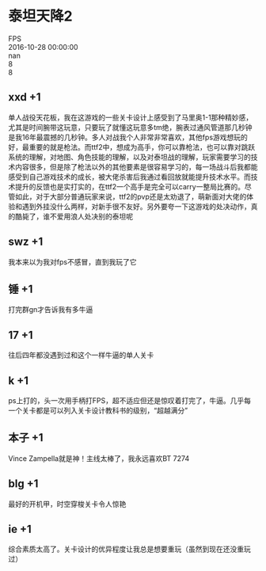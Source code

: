 



# 泰坦天降2
  
FPS  
2016-10-28 00:00:00  
nan  
8  
8
## xxd +1


单人战役天花板，我在这游戏的一些关卡设计上感受到了马里奥1-1那种精妙感，尤其是时间腕带这玩意，只要玩了就懂这玩意多tm绝，腕表过通风管道那几秒钟是我16年最震撼的几秒钟。多人对战我个人非常非常喜欢，其他fps游戏想玩的好，最重要的就是枪法。而ttf2中，想成为高手，你可以靠枪法，也可以靠对跳跃系统的理解，对地图、角色技能的理解，以及对泰坦战的理解，玩家需要学习的技术内容很多，但是除了枪法以外的其他要素是很容易学习的，每一场战斗后我都能感受到自己游戏技术的成长，被大佬杀害后我通过看回放就能提升技术水平。而技术提升的反馈也是实打实的，在ttf2一个高手是完全可以carry一整局比赛的。尽管如此，对于大部分普通玩家来说，ttf2的pvp还是太劝退了，萌新面对大佬的体验和遇到外挂没什么两样，对新手很不友好。另外要夸一下这游戏的处决动作，真的酷毙了，谁不爱用浪人处决别的泰坦呢
## swz +1


我本来以为我对fps不感冒，直到我玩了它
## 锤 +1


打完群gn才告诉我有多牛逼
## 17 +1


往后四年都没遇到过和这个一样牛逼的单人关卡
## k +1


ps上打的，头一次用手柄打FPS，超不适应但还是惊叹着打完了，牛逼。几乎每一个关卡都是可以列入关卡设计教科书的级别，“超越满分”
## 本子 +1


Vince Zampella就是神！主线太棒了，我永远喜欢BT 7274
## blg +1


最好的开机甲，时空穿梭关卡令人惊艳
## ie +1


综合素质太高了。关卡设计的优异程度让我总是想要重玩（虽然到现在还没重玩过）